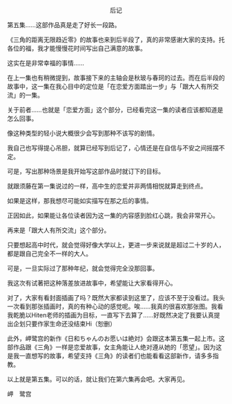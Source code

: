 <p align="center">后记</p>

第五集……这部作品真是走了好长一段路。

《三角的距离无限趋近零》的故事也来到后半段了，真的非常感谢大家的支持。托各位的福，我才能慢慢花时间写出自己满意的故事。

这实在是非常幸福的事情……

在上一集也有稍微提到，故事接下来的主轴会是秋玻与春珂的过去。而在后半段的故事中，这一集在我心目中的定位是「在恋爱方面踏出一步」与「跟大人有所交流」的一集。

关于前者……也就是「恋爱方面」这个部分，已经看完这一集的读者应该都知道是怎么回事。

像这种类型的轻小说大概很少会写到那种不该写的剧情。

我自己也写得提心吊胆，就算已经写到后记了，心情还是在自信与不安之间摇摆不定。

可是，写出那种场景是我开始写这部作品时就订下的目标。

就跟须藤在第一集说过的一样，高中生的恋爱并非两情相悦就算走到终点。

如果是这样，那我想尽可能如实描写在那之后的事情。

正因如此，如果能让各位读者因为这一集的内容感到脸红心跳，我会非常开心。

再来是「跟大人有所交流」这个部分。

只要想起高中时代，就会觉得好像大学以上，更进一步来说就是超过二十岁的人，都是跟自己完全不一样的大人。

可是，一旦实际过了那种年纪，就会觉得完全没那回事。

我这次有试著把这种落差放进故事中，希望能让大家看得开心。

对了，大家有看封面插画了吗？既然大家都读到这里了，应该不至于没看过。我头一次看到那张插画时，真的有种心动的感觉呢。唉……我真的很喜欢那张图。我看我乾脆以Hiten老师的插画为目标，一直写下去算了……好既然决定了我要认真提出企划只要作家生命还没结束Hi（恕删）

此外，岬鹭宫的新作《日和ちゃんのお愿いは絶対》会跟这本第五集一起上市。这部作品跟《三角》一样是恋爱故事，女主角能让人绝对遵从她的「愿望」。因为这是我一直想写的故事，希望支持《三角》的读者们也能看看这部新作，请多多指教。

以上就是第五集。可以的话，就让我们在第六集再会吧。大家再见。

岬　鹭宫

